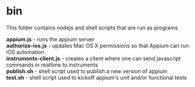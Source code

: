 # bin
This folder contains nodejs and shell scripts that are run as programs

**appium.js** - runs the appium server<br />
**authorize-ios.js** - updates Mac OS X permissions so that Appium can run iOS automation<br />
**instruments-client.js** - creates a client where one can send javascript commands in realtime to instruments<br />
**publish.sh** - shell script used to publish a new version of appium<br />
**test.sh** - shell script used to kickoff appium's unit and/or functional tests<br />
